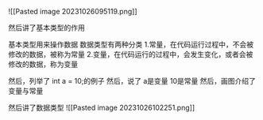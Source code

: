 
![[Pasted image 20231026095119.png]]

然后讲了基本类型的作用

基本类型用来操作数据
数据类型有两种分类
1.常量，在代码运行过程中，不会被修改的数据，被称为常量
2.变量，在代码运行的过程中，会发生变化，或者会被修改的数据，称为变量

然后，列举了
int a = 10;的例子
然后，说了
a是变量
10是常量
然后，画图介绍了变量与常量

然后讲了数据类型
![[Pasted image 20231026102251.png]]
